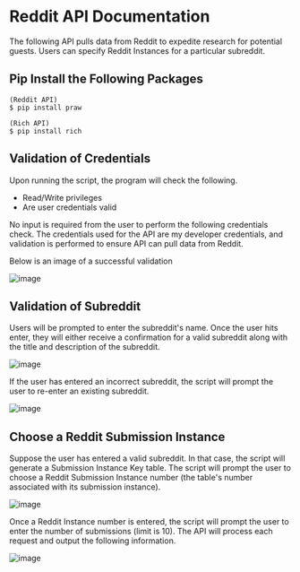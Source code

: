 # Reddit API Documentation

The following API pulls data from Reddit to expedite research for potential  guests. Users can specify Reddit Instances for a particular subreddit.

## Pip Install the Following Packages
```
(Reddit API)
$ pip install praw

(Rich API)
$ pip install rich
```

## Validation of Credentials
Upon running the script, the program will check the following.
* Read/Write privileges
* Are user credentials valid

No input is required from the user to perform the following credentials check. The credentials used for the API are my developer credentials, and validation is performed to ensure API can pull data from Reddit.

Below is an image of a successful validation

![image](https://user-images.githubusercontent.com/51255104/156967819-519dcf2e-af04-4366-8c6d-26660cd9ba20.png)

## Validation of Subreddit

Users will be prompted to enter the subreddit's name. Once the user hits enter, they will either receive a confirmation for a valid subreddit along with the title and description of the subreddit. 

![image](https://user-images.githubusercontent.com/51255104/156969236-96a01c2d-a359-4a6b-9926-166a088fe690.png)


If the user has entered an incorrect subreddit, the script will prompt the user to re-enter an existing subreddit.

![image](https://user-images.githubusercontent.com/51255104/156969449-da5eb2fb-1fc7-436b-b4cc-70c893dc1344.png)

## Choose a Reddit Submission Instance

Suppose the user has entered a valid subreddit. In that case, the script will generate a Submission Instance Key table. The script will prompt the user to choose a Reddit Submission Instance number (the table's number associated with its submission instance). 

![image](https://user-images.githubusercontent.com/51255104/156972789-b99f3265-11e5-47bf-b12c-ad705e278336.png)

Once a Reddit Instance number is entered, the script will prompt the user to enter the number of submissions (limit is 10). The API will process each request and output the following information.

![image](https://user-images.githubusercontent.com/51255104/156972865-9d911e19-0f20-4e9f-8050-4b208d16867c.png)

